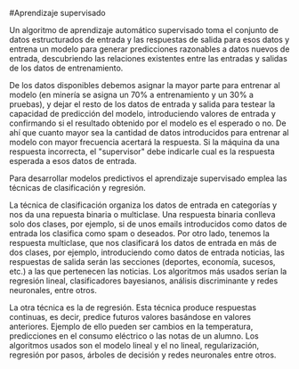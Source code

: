 #Aprendizaje supervisado

Un algoritmo de aprendizaje automático supervisado toma el conjunto de datos estructurados de entrada y las respuestas de salida para esos datos y entrena un modelo para generar predicciones razonables a datos nuevos de entrada, descubriendo las relaciones existentes entre las entradas y salidas de los datos de entrenamiento.

De los datos disponibles debemos asignar la mayor parte para entrenar al modelo (en minería se asigna un 70% a entrenamiento y un 30% a pruebas), y dejar el resto de los datos de entrada y salida para testear la capacidad de predicción del modelo, introduciendo valores de entrada y confirmando si el resultado obtenido por el modelo es el esperado o no. De ahí que cuanto mayor sea la cantidad de datos introducidos para entrenar al modelo con mayor frecuencia acertará la respuesta. Si la máquina da una respuesta incorrecta, el "supervisor" debe indicarle cual es la respuesta esperada a esos datos de entrada.

Para desarrollar modelos predictivos el aprendizaje supervisado emplea las técnicas de clasificación y regresión.

La técnica de clasificación organiza los datos de entrada en categorías y nos da una repuesta binaria o multiclase. Una respuesta binaria conlleva solo dos clases, por ejemplo, si de unos emails introducidos como datos de entrada los clasifica como spam o deseados. Por otro lado, tenemos la respuesta multiclase, que nos clasificará los datos de entrada en más de dos clases, por ejemplo, introduciendo como datos de entrada noticias, las respuestas de salida serán las secciones (deportes, economía, sucesos, etc.) a las que pertenecen las noticias.
Los algoritmos más usados serían la regresión lineal, clasificadores bayesianos, análisis discriminante y redes neuronales, entre otros.

La otra técnica es la de regresión. Esta técnica produce respuestas continuas, es decir, predice futuros valores basándose en valores anteriores. Ejemplo de ello pueden ser cambios en la temperatura, predicciones en el consumo eléctrico o las notas de un alumno.
Los algoritmos usados son el modelo lineal y el no lineal, regularización, regresión por pasos, árboles de decisión y redes neuronales entre otros.


